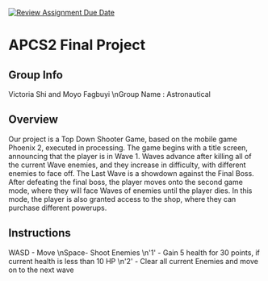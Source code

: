[![Review Assignment Due Date](https://classroom.github.com/assets/deadline-readme-button-24ddc0f5d75046c5622901739e7c5dd533143b0c8e959d652212380cedb1ea36.svg)](https://classroom.github.com/a/syDSSnTt)
# APCS2 Final Project

## Group Info
Victoria Shi and Moyo Fagbuyi
\nGroup Name : Astronautical
## Overview
Our project is a Top Down Shooter Game, based on the mobile game Phoenix 2, executed in processing. The game begins with a title screen, announcing that the player is in Wave 1. Waves advance after killing all of the current Wave enemies, and they increase in difficulty, with different enemies to face off. The Last Wave is a showdown against the Final Boss. After defeating the final boss, the player moves onto the second game mode, where they will face Waves of enemies until the player dies. In this mode, the player is also granted access to the shop, where they can purchase different powerups.
## Instructions
WASD - Move
\nSpace- Shoot Enemies
\n'1' - Gain 5 health for 30 points, if current health is less than 10 HP
\n'2' - Clear all current Enemies and move on to the next wave

